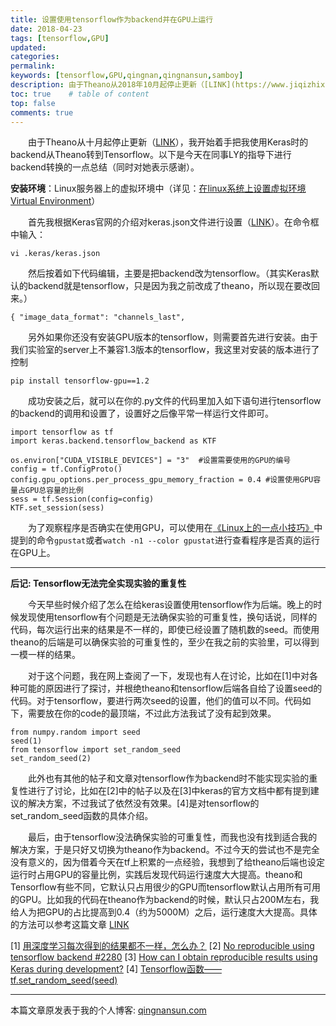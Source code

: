 ```yaml
---
title: 设置使用tensorflow作为backend并在GPU上运行
date: 2018-04-23
tags: [tensorflow,GPU]
updated: 
categories: 
permalink: 
keywords: [tensorflow,GPU,qingnan,qingnansun,samboy]
description: 由于Theano从2018年10月起停止更新（[LINK](https://www.jiqizhixin.com/articles/2017-09-29-5)），我开始着手把我使用Keras时的backend从Theano转到Tensorflow。以下是今天在同事LY的指导下进行backend转换的一点总结（同时对她表示感谢）。
toc: true    # table of content
top: false
comments: true 
---
```


&emsp;&emsp;由于Theano从十月起停止更新（[LINK](https://www.jiqizhixin.com/articles/2017-09-29-5)），我开始着手把我使用Keras时的backend从Theano转到Tensorflow。以下是今天在同事LY的指导下进行backend转换的一点总结（同时对她表示感谢）。

**安装环境**：Linux服务器上的虚拟环境中（详见：[在linux系统上设置虚拟环境Virtual Environment](http://qingnansun.com/virtual-environment-on-linux/)）

&emsp;&emsp;首先我根据Keras官网的介绍对keras.json文件进行设置（[LINK](https://keras.io/backend/)）。在命令框中输入：

```
vi .keras/keras.json
```

&emsp;&emsp;然后按着如下代码编辑，主要是把backend改为tensorflow。（其实Keras默认的backend就是tensorflow，只是因为我之前改成了theano，所以现在要改回来。）

```
{ "image_data_format": "channels_last", 
```

&emsp;&emsp;另外如果你还没有安装GPU版本的tensorflow，则需要首先进行安装。由于我们实验室的server上不兼容1.3版本的tensorflow，我这里对安装的版本进行了控制

```
pip install tensorflow-gpu==1.2
```

&emsp;&emsp;成功安装之后，就可以在你的.py文件的代码里加入如下语句进行tensorflow的backend的调用和设置了，设置好之后像平常一样运行文件即可。

```
import tensorflow as tf
import keras.backend.tensorflow_backend as KTF

os.environ["CUDA_VISIBLE_DEVICES"] = "3"  #设置需要使用的GPU的编号
config = tf.ConfigProto()
config.gpu_options.per_process_gpu_memory_fraction = 0.4 #设置使用GPU容量占GPU总容量的比例
sess = tf.Session(config=config)
KTF.set_session(sess)
```

&emsp;&emsp;为了观察程序是否确实在使用GPU，可以使用在[《Linux上的一点小技巧》](http://qingnansun.com/linuxtricks/)中提到的命令`gpustat`或者`watch -n1 --color gpustat`进行查看程序是否真的运行在GPU上。

***  
**后记: Tensorflow无法完全实现实验的重复性**

&emsp;&emsp;今天早些时候介绍了怎么在给keras设置使用tensorflow作为后端。晚上的时候发现使用tensorflow有个问题是无法确保实验的可重复性，换句话说，同样的代码，每次运行出来的结果是不一样的，即使已经设置了随机数的seed。而使用theano的后端是可以确保实验的可重复性的，至少在我之前的实验里，可以得到一模一样的结果。

&emsp;&emsp;对于这个问题，我在网上查阅了一下，发现也有人在讨论，比如在[1]中对各种可能的原因进行了探讨，并根绝theano和tensorflow后端各自给了设置seed的代码。对于tensorflow，要进行两次seed的设置，他们的值可以不同。代码如下，需要放在你的code的最顶端，不过此方法我试了没有起到效果。

```
from numpy.random import seed
seed(1)
from tensorflow import set_random_seed
set_random_seed(2) 
```

&emsp;&emsp;此外也有其他的帖子和文章对tensorflow作为backend时不能实现实验的重复性进行了讨论，比如在[2]中的帖子以及在[3]中keras的官方文档中都有提到建议的解决方案，不过我试了依然没有效果。[4]是对tensorflow的set_random_seed函数的具体介绍。

&emsp;&emsp;最后，由于tensorflow没法确保实验的可重复性，而我也没有找到适合我的解决方案，于是只好又切换为theano作为backend。不过今天的尝试也不是完全没有意义的，因为借着今天在tf上积累的一点经验，我想到了给theano后端也设定运行时占用GPU的容量比例，实践后发现代码运行速度大大提高。theano和Tensorflow有些不同，它默认只占用很少的GPU而tensorflow默认占用所有可用的GPU。比如我的代码在theano作为backend的时候，默认只占200M左右，我给人为把GPU的占比提高到0.4（约为5000M）之后，运行速度大大提高。具体的方法可以参考这篇文章 [LINK](https://www.weibo.com/ttarticle/p/show?id=2313501000014129139677341055)

[1] [用深度学习每次得到的结果都不一样，怎么办？](https://www.leiphone.com/news/201706/zt4Dm491Ol58C8Mc.html)
[2] [No reproducible using tensorflow backend #2280](https://github.com/fchollet/keras/issues/2280)
[3] [How can I obtain reproducible results using Keras during development?](https://keras.io/getting-started/faq/#how-can-i-obtain-reproducible-results-using-keras-during-development)
[4] [Tensorflow函数——tf.set_random_seed(seed)](http://blog.csdn.net/eml_jw/article/details/72353470)
***
本篇文章原发表于我的个人博客: [qingnansun.com](http://qingnansun.com/tensorflow-backend-on-gpu/)
